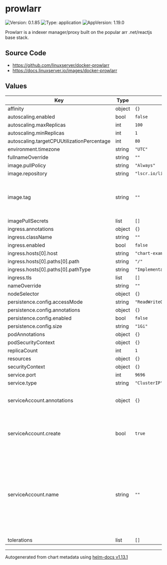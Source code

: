 # prowlarr

![Version: 0.1.85](https://img.shields.io/badge/Version-0.1.85-informational?style=flat-square) ![Type: application](https://img.shields.io/badge/Type-application-informational?style=flat-square) ![AppVersion: 1.19.0](https://img.shields.io/badge/AppVersion-1.19.0-informational?style=flat-square)

Prowlarr is a indexer manager/proxy built on the popular arr .net/reactjs base stack.

## Source Code

* <https://github.com/linuxserver/docker-prowlarr>
* <https://docs.linuxserver.io/images/docker-prowlarr>

## Values

| Key | Type | Default | Description |
|-----|------|---------|-------------|
| affinity | object | `{}` |  |
| autoscaling.enabled | bool | `false` |  |
| autoscaling.maxReplicas | int | `100` |  |
| autoscaling.minReplicas | int | `1` |  |
| autoscaling.targetCPUUtilizationPercentage | int | `80` |  |
| environment.timezone | string | `"UTC"` |  |
| fullnameOverride | string | `""` |  |
| image.pullPolicy | string | `"Always"` |  |
| image.repository | string | `"lscr.io/linuxserver/prowlarr"` |  |
| image.tag | string | `""` | Overrides the image tag whose default is the chart appVersion. |
| imagePullSecrets | list | `[]` |  |
| ingress.annotations | object | `{}` |  |
| ingress.className | string | `""` |  |
| ingress.enabled | bool | `false` |  |
| ingress.hosts[0].host | string | `"chart-example.local"` |  |
| ingress.hosts[0].paths[0].path | string | `"/"` |  |
| ingress.hosts[0].paths[0].pathType | string | `"ImplementationSpecific"` |  |
| ingress.tls | list | `[]` |  |
| nameOverride | string | `""` |  |
| nodeSelector | object | `{}` |  |
| persistence.config.accessMode | string | `"ReadWriteOnce"` |  |
| persistence.config.annotations | object | `{}` |  |
| persistence.config.enabled | bool | `false` |  |
| persistence.config.size | string | `"1Gi"` |  |
| podAnnotations | object | `{}` |  |
| podSecurityContext | object | `{}` |  |
| replicaCount | int | `1` |  |
| resources | object | `{}` |  |
| securityContext | object | `{}` |  |
| service.port | int | `9696` |  |
| service.type | string | `"ClusterIP"` |  |
| serviceAccount.annotations | object | `{}` | Annotations to add to the service account |
| serviceAccount.create | bool | `true` | Specifies whether a service account should be created |
| serviceAccount.name | string | `""` | The name of the service account to use. If not set and create is true, a name is generated using the fullname template |
| tolerations | list | `[]` |  |

----------------------------------------------
Autogenerated from chart metadata using [helm-docs v1.13.1](https://github.com/norwoodj/helm-docs/releases/v1.13.1)
